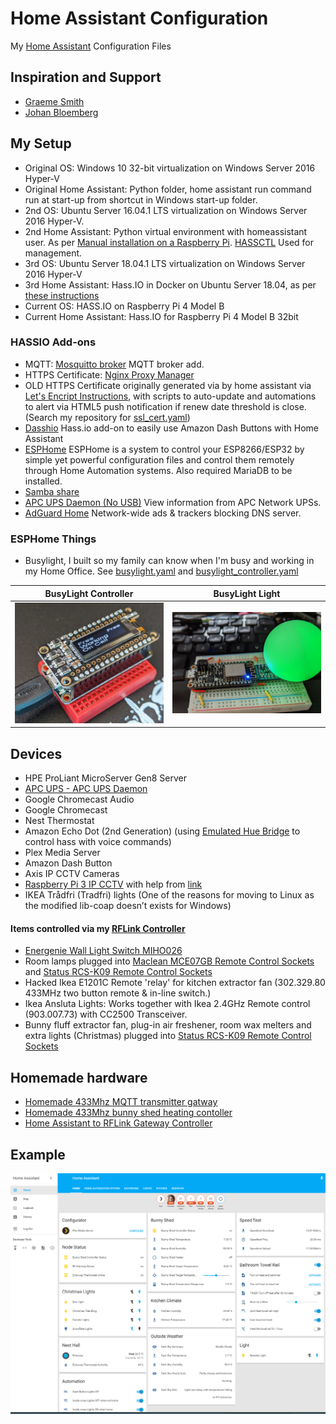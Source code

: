 # Home Assistant Configuration

My [Home Assistant](https://home-assistant.io/) Configuration Files

## Inspiration and Support

- [Graeme Smith](https://github.com/Instagraeme)
- [Johan Bloemberg](https://github.com/aequitas)

## My Setup

- Original OS: Windows 10 32-bit virtualization on Windows Server 2016 Hyper-V
- Original Home Assistant: Python folder, home assistant run command run at start-up from shortcut in Windows start-up folder.
- 2nd OS: Ubuntu Server 16.04.1 LTS virtualization on Windows Server 2016 Hyper-V.
- 2nd Home Assistant: Python virtual environment with homeassistant user. As per [Manual installation on a Raspberry Pi](https://www.home-assistant.io/docs/installation/raspberry-pi/). [HASSCTL](https://github.com/dale3h/hassctl) Used for management.
- 3rd OS: Ubuntu Server 18.04.1 LTS virtualization on Windows Server 2016 Hyper-V
- 3rd Home Assistant: Hass.IO in Docker on Ubuntu Server 18.04, as per [these instructions](https://bonani.tech/how-to-install-hass.io-on-ubuntu-server-18.04/)
- Current OS: HASS.IO on Raspberry Pi 4 Model B
- Current Home Assistant: Hass.IO for Raspberry Pi 4 Model B 32bit
### HASSIO Add-ons
- MQTT: [Mosquitto broker](https://github.com/home-assistant/hassio-addons/tree/master/mosquitto) MQTT broker add.
- HTTPS Certificate: [Nginx Proxy Manager](https://github.com/hassio-addons/addon-nginx-proxy-manager)
- OLD HTTPS Certificate originally generated via by home assistant via [Let's Encript Instructions](https://home-assistant.io/docs/ecosystem/certificates/lets_encrypt/), with scripts to auto-update and automations to alert via HTML5 push notification if renew date threshold is close. (Search my repository for [ssl_cert.yaml](https://github.com/Genestealer/Home-Assistant-Configuration/blob/master/includes/automation/ssl_cert.yaml))
- [Dasshio](https://github.com/danimtb/dasshio) Hass.io add-on to easily use Amazon Dash Buttons with Home Assistant
- [ESPHome](https://esphome.io/) ESPHome is a system to control your ESP8266/ESP32 by simple yet powerful configuration files and control them remotely through Home Automation systems. Also required MariaDB to be installed.
- [Samba share](https://home-assistant.io/addons/samba/)
- [APC UPS Daemon (No USB)](https://github.com/korylprince/hassio-apcupsd/tree/master/apcupsd_net) View information from APC Network UPSs.
- [AdGuard Home](https://github.com/hassio-addons/addon-adguard-home) Network-wide ads & trackers blocking DNS server.


### ESPHome Things
 - Busylight, I built so my family can know when I'm busy and working in my Home Office. See [busylight.yaml](https://github.com/genestealer/Home-Assistant-Configuration/blob/master/esphome/busylight.yaml) and [busylight_controller.yaml](https://github.com/genestealer/Home-Assistant-Configuration/blob/master/esphome/busylight_controller.yaml)

| BusyLight Controller  | BusyLight Light |
| ------------- | ------------- |
| ![Diagram](https://raw.githubusercontent.com/genestealer/Home-Assistant-Configuration/master/esphome/images/busylight_controller.jpg)  | ![Diagram](https://raw.githubusercontent.com/genestealer/Home-Assistant-Configuration/master/esphome/images/busylight_light.jpg)  |

## Devices

- HPE ProLiant MicroServer Gen8 Server
- [APC UPS - APC UPS Daemon](http://www.apcupsd.org/wordpress/)
- Google Chromecast Audio
- Google Chromecast
- Nest Thermostat
- Amazon Echo Dot (2nd Generation) (using [Emulated Hue Bridge](https://home-assistant.io/components/emulated_hue/) to control hass with voice commands)
- Plex Media Server
- Amazon Dash Button 
- Axis IP CCTV Cameras
- [Raspberry Pi 3 IP CCTV](https://github.com/Motion-Project/motion) with help from [link](https://pimylifeup.com/raspberry-pi-webcam-server)
- IKEA Trådfri (Tradfri) lights (One of the reasons for moving to Linux as the modified lib-coap doesn’t exists for Windows)

#### Items controlled via my [RFLink Controller](https://github.com/Genestealer/Home-Assistant-RFLink-Gateway-ESP8266)
- [Energenie Wall Light Switch MIHO026](https://energenie4u.co.uk/catalogue/product/MIHO026)
- Room lamps plugged into [Maclean MCE07GB Remote Control Sockets](https://www.amazon.co.uk/Maclean-MCE07GB-Control-Sockets-Programmable/dp/B00OV1TTU6) and [Status RCS-K09 Remote Control Sockets](https://www.amazon.co.uk/Status-Remote-Control-Socket-Pack/dp/B003XOXAVG)
- Hacked Ikea E1201C Remote 'relay' for kitchen extractor fan (302.329.80 433MHz two button remote & in-line switch.)
- Ikea Ansluta Lights: Works together with Ikea 2.4GHz Remote control (903.007.73) with CC2500 Transceiver.
- Bunny fluff extractor fan, plug-in air freshener, room wax melters and extra lights (Christmas) plugged into [Status RCS-K09 Remote Control Sockets](https://www.amazon.co.uk/Status-Remote-Control-Socket-Pack/dp/B003XOXAVG)


## Homemade hardware
- [Homemade 433Mhz MQTT transmitter gatway](https://github.com/Genestealer/ESP8266-433Mhz-Controller-Gateway)
- [Homemade 433Mhz bunny shed heating contoller](https://github.com/Genestealer/Bunny-Shed-Climate-Control)
- [Home Assistant to RFLink Gateway Controller](https://github.com/Genestealer/Home-Assistant-RFLink-Gateway-ESP8266)


## Example
![Home Assistant](git_photos/example_screen.PNG)
